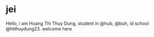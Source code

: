 # jei
Hello, i am Hoang Thi Thuy Dung, student in @hub, @buh, id school @htthuydung23. welcome here
